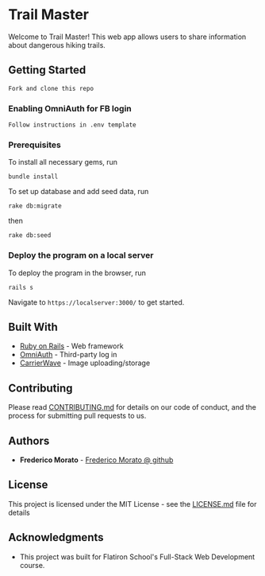 # Trail Master

Welcome to Trail Master! This web app allows users to share information about dangerous hiking trails.

## Getting Started

```Fork and clone this repo```

### Enabling OmniAuth for FB login

```Follow instructions in .env template```

### Prerequisites
To install all necessary gems, run

```bundle install```

To set up database and add seed data, run

```rake db:migrate```

then

```rake db:seed```

### Deploy the program on a local server

To deploy the program in the browser, run

```rails s```

Navigate to ```https://localserver:3000/``` to get started.


## Built With

* [Ruby on Rails](http://rubyonrails.org) - Web framework
* [OmniAuth](https://github.com/omniauth/omniauth) - Third-party log in
* [CarrierWave](https://github.com/carrierwaveuploader/carrierwave) - Image uploading/storage

## Contributing

Please read [CONTRIBUTING.md](https://gist.github.com/PurpleBooth/b24679402957c63ec426) for details on our code of conduct, and the process for submitting pull requests to us.


## Authors

* **Frederico Morato** - [Frederico Morato @ github](https://github.com/Freddymorato)

## License

This project is licensed under the MIT License - see the [LICENSE.md](LICENSE.md) file for details

## Acknowledgments

* This project was built for Flatiron School's Full-Stack Web Development course.
